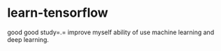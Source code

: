 # learn-tensorflow
good good study=.=
improve myself ability of use machine learning and deep learning.
